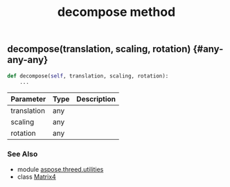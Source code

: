 ﻿---
title: decompose method
second_title: Aspose.3D for Python via .NET API References
description: 
type: docs
weight: 30
url: /python-net/aspose.threed.utilities/matrix4/decompose/
is_root: false
---

## decompose(translation, scaling, rotation) {#any-any-any}





```python
def decompose(self, translation, scaling, rotation):
    ...
```


| Parameter | Type | Description |
| :- | :- | :- |
| translation | any |  |
| scaling | any |  |
| rotation | any |  |



### See Also
* module [aspose.threed.utilities](../../)
* class [Matrix4](/3d/python-net/aspose.threed.utilities/matrix4)
